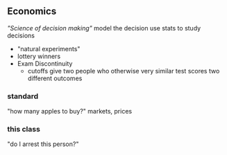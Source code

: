 
## Economics
*"Science of decision making"* 
model the decision
use stats to study decisions
- "natural experiments"
- lottery winners
- Exam Discontinuity
	- cutoffs give two people who otherwise very similar test scores two different outcomes

### standard
"how many apples to buy?"
markets, prices

### this class
"do I arrest this person?"
